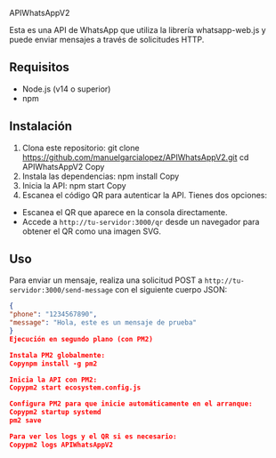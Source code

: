  APIWhatsAppV2

Esta es una API de WhatsApp que utiliza la librería whatsapp-web.js y puede enviar mensajes a través de solicitudes HTTP.

## Requisitos

- Node.js (v14 o superior)
- npm

## Instalación

1. Clona este repositorio:
git clone https://github.com/manuelgarcialopez/APIWhatsAppV2.git
cd APIWhatsAppV2
Copy
2. Instala las dependencias:
npm install
Copy
3. Inicia la API:
npm start
Copy
4. Escanea el código QR para autenticar la API. Tienes dos opciones:
- Escanea el QR que aparece en la consola directamente.
- Accede a `http://tu-servidor:3000/qr` desde un navegador para obtener el QR como una imagen SVG.

## Uso

Para enviar un mensaje, realiza una solicitud POST a `http://tu-servidor:3000/send-message` con el siguiente cuerpo JSON:

```json
{
"phone": "1234567890",
"message": "Hola, este es un mensaje de prueba"
}
Ejecución en segundo plano (con PM2)

Instala PM2 globalmente:
Copynpm install -g pm2

Inicia la API con PM2:
Copypm2 start ecosystem.config.js

Configura PM2 para que inicie automáticamente en el arranque:
Copypm2 startup systemd
pm2 save

Para ver los logs y el QR si es necesario:
Copypm2 logs APIWhatsAppV2